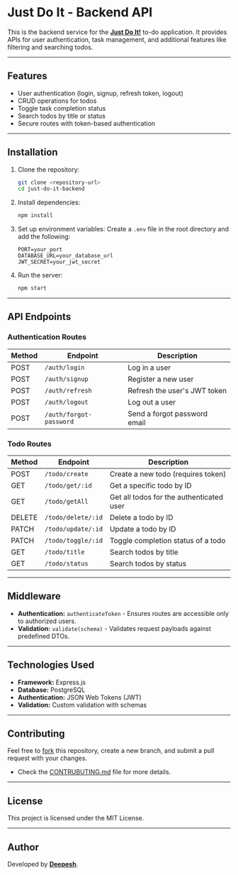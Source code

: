 # Just Do It - Backend API

This is the backend service for the [**Just Do It!**]() to-do application. It provides APIs for user authentication, task management, and additional features like filtering and searching todos.

---

## Features

- User authentication (login, signup, refresh token, logout)
- CRUD operations for todos
- Toggle task completion status
- Search todos by title or status
- Secure routes with token-based authentication

---

## Installation

1. Clone the repository:

   ```bash
   git clone <repository-url>
   cd just-do-it-backend
   ```

2. Install dependencies:

   ```bash
   npm install
   ```

3. Set up environment variables:
   Create a `.env` file in the root directory and add the following:

   ```
   PORT=your_port
   DATABASE_URL=your_database_url
   JWT_SECRET=your_jwt_secret
   ```

4. Run the server:
   ```bash
   npm start
   ```

---

## API Endpoints

### Authentication Routes

| Method | Endpoint                | Description                  |
| ------ | ----------------------- | ---------------------------- |
| POST   | `/auth/login`           | Log in a user                |
| POST   | `/auth/signup`          | Register a new user          |
| POST   | `/auth/refresh`         | Refresh the user's JWT token |
| POST   | `/auth/logout`          | Log out a user               |
| POST   | `/auth/forgot-password` | Send a forgot password email |

### Todo Routes

| Method | Endpoint           | Description                              |
| ------ | ------------------ | ---------------------------------------- |
| POST   | `/todo/create`     | Create a new todo (requires token)       |
| GET    | `/todo/get/:id`    | Get a specific todo by ID                |
| GET    | `/todo/getAll`     | Get all todos for the authenticated user |
| DELETE | `/todo/delete/:id` | Delete a todo by ID                      |
| PATCH  | `/todo/update/:id` | Update a todo by ID                      |
| PATCH  | `/todo/toggle/:id` | Toggle completion status of a todo       |
| GET    | `/todo/title`      | Search todos by title                    |
| GET    | `/todo/status`     | Search todos by status                   |

---

## Middleware

- **Authentication:** `authenticateToken` - Ensures routes are accessible only to authorized users.
- **Validation:** `validate(schema)` - Validates request payloads against predefined DTOs.

---

## Technologies Used

- **Framework:** Express.js
- **Database:** PostgreSQL
- **Authentication:** JSON Web Tokens (JWT)
- **Validation:** Custom validation with schemas

---

## Contributing

Feel free to [fork](https://github.com/login?return_to=%2Fdarkkphoenyx%2Ftask1_Todo_final) this repository, create a new branch, and submit a pull request with your changes.

- Check the [CONTRUBUTING.md](https://github.com/darkkphoenyx/task1_Todo_final/blob/master/CONTRIBUTING.md) file for more details.

---

## License

This project is licensed under the MIT License.

---

## Author

Developed by [**Deepesh**](https://www.linkedin.com/in/deepeshsunuwar/).
